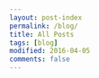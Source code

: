```yaml
---
layout: post-index
permalink: /blog/
title: All Posts
tags: [blog]
modified: 2016-04-05
comments: false
---
```

